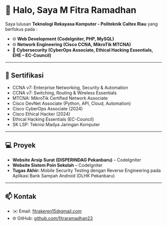 # 👋 Halo, Saya M Fitra Ramadhan  

Saya lulusan **Teknologi Rekayasa Komputer - Politeknik Caltex Riau** yang berfokus pada : 
- 🌐 **Web Development (CodeIgniter, PHP, MySQL)**
- 🌐 **Network Engineering (Cisco CCNA, MikroTik MTCNA)**
- 🔐 **Cybersecurity (CyberOps Associate, Ethical Hacking Essentials, EHE – EC-Council)**

---

## 📜 Sertifikasi
- CCNA v7: Enterprise Networking, Security & Automation  
- CCNA v7: Switching, Routing & Wireless Essentials  
- MTCNA: MikroTik Certified Network Associate  
- Cisco DevNet Associate (Python, API, Cloud, Automation)  
- Cisco CyberOps Associate (2024)  
- Cisco Ethical Hacker (2024)  
- Ethical Hacking Essentials (EC-Council)  
- SK LSP: Teknisi Madya Jaringan Komputer  

---

## 💻 Proyek
- **Website Arsip Surat (DISPERINDAG Pekanbaru)** – CodeIgniter  
- **Website Sistem Poin Sekolah** – CodeIgniter  
- **Tugas Akhir:** Mobile Security Testing dengan Reverse Engineering pada Aplikasi Bank Sampah Android (DLHK Pekanbaru)  

---

## 📫 Kontak
- ✉️ Email: fitrakeren15@gmail.com
- 🌐 GitHub: [github.com/fitraramadhan23](https://github.com/fitraramadhan23)  
